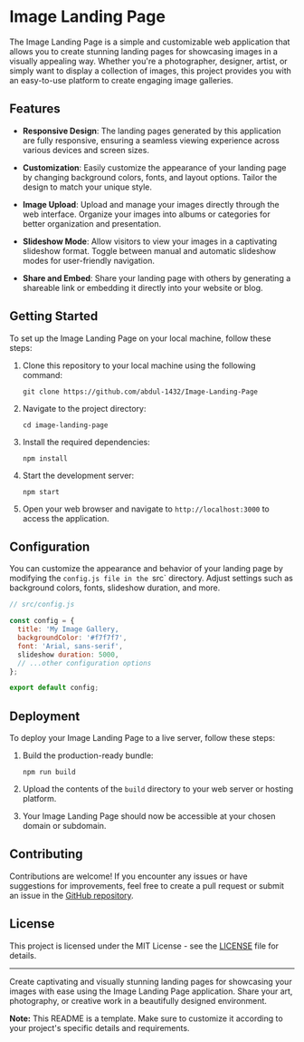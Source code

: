 # Image Landing Page

The Image Landing Page is a simple and customizable web application that allows you to create stunning landing pages for showcasing images in a visually appealing way. Whether you're a photographer, designer, artist, or simply want to display a collection of images, this project provides you with an easy-to-use platform to create engaging image galleries.

## Features

- **Responsive Design**: The landing pages generated by this application are fully responsive, ensuring a seamless viewing experience across various devices and screen sizes.

- **Customization**: Easily customize the appearance of your landing page by changing background colors, fonts, and layout options. Tailor the design to match your unique style.

- **Image Upload**: Upload and manage your images directly through the web interface. Organize your images into albums or categories for better organization and presentation.

- **Slideshow Mode**: Allow visitors to view your images in a captivating slideshow format. Toggle between manual and automatic slideshow modes for user-friendly navigation.

- **Share and Embed**: Share your landing page with others by generating a shareable link or embedding it directly into your website or blog.

## Getting Started

To set up the Image Landing Page on your local machine, follow these steps:

1. Clone this repository to your local machine using the following command:
   ```
   git clone https://github.com/abdul-1432/Image-Landing-Page
   ```

2. Navigate to the project directory:
   ```
   cd image-landing-page
   ```

3. Install the required dependencies:
   ```
   npm install
   ```

4. Start the development server:
   ```
   npm start
   ```

5. Open your web browser and navigate to `http://localhost:3000` to access the application.

## Configuration

You can customize the appearance and behavior of your landing page by modifying the `config.js file in the `src` directory. Adjust settings such as background colors, fonts, slideshow duration, and more.

```javascript
// src/config.js

const config = {
  title: 'My Image Gallery,
  backgroundColor: '#f7f7f7',
  font: 'Arial, sans-serif',
  slideshow duration: 5000,
  // ...other configuration options
};

export default config;
```

## Deployment

To deploy your Image Landing Page to a live server, follow these steps:

1. Build the production-ready bundle:
   ```
   npm run build
   ```

2. Upload the contents of the `build` directory to your web server or hosting platform.

3. Your Image Landing Page should now be accessible at your chosen domain or subdomain.

## Contributing

Contributions are welcome! If you encounter any issues or have suggestions for improvements, feel free to create a pull request or submit an issue in the [GitHub repository](https://github.com/abdul-1432/Image-Landing-Page).

## License

This project is licensed under the MIT License - see the [LICENSE](LICENSE) file for details.

---

Create captivating and visually stunning landing pages for showcasing your images with ease using the Image Landing Page application. Share your art, photography, or creative work in a beautifully designed environment.

**Note:** This README is a template. Make sure to customize it according to your project's specific details and requirements.
